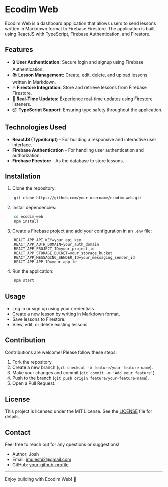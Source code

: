# Ecodim Web

Ecodim Web is a dashboard application that allows users to send lessons written in Markdown format to Firebase Firestore. The application is built using ReactJS with TypeScript, Firebase Authentication, and Firestore.

## Features

- 🔒 **User Authentication:** Secure login and signup using Firebase Authentication.
- 📚 **Lesson Management:** Create, edit, delete, and upload lessons written in Markdown.
- 🔥 **Firestore Integration:** Store and retrieve lessons from Firebase Firestore.
- 💬 **Real-Time Updates:** Experience real-time updates using Firestore listeners.
- 📦 **TypeScript Support:** Ensuring type safety throughout the application.

## Technologies Used

- **ReactJS (TypeScript)** - For building a responsive and interactive user interface.
- **Firebase Authentication** - For handling user authentication and authorization.
- **Firebase Firestore** - As the database to store lessons.

## Installation

1. Clone the repository:

```bash
    git clone https://github.com/your-username/ecodim-web.git
```

2. Install dependencies:

```bash
    cd ecodim-web
    npm install
```

3. Create a Firebase project and add your configuration in an `.env` file:

```
    REACT_APP_API_KEY=your_api_key
    REACT_APP_AUTH_DOMAIN=your_auth_domain
    REACT_APP_PROJECT_ID=your_project_id
    REACT_APP_STORAGE_BUCKET=your_storage_bucket
    REACT_APP_MESSAGING_SENDER_ID=your_messaging_sender_id
    REACT_APP_APP_ID=your_app_id
```

4. Run the application:

```bash
    npm start
```

## Usage

- Log in or sign up using your credentials.
- Create a new lesson by writing in Markdown format.
- Save lessons to Firestore.
- View, edit, or delete existing lessons.

## Contribution

Contributions are welcome! Please follow these steps:

1. Fork the repository.
2. Create a new branch (`git checkout -b feature/your-feature-name`).
3. Make your changes and commit (`git commit -m 'Add your feature'`).
4. Push to the branch (`git push origin feature/your-feature-name`).
5. Open a Pull Request.

## License

This project is licensed under the MIT License. See the [LICENSE](LICENSE) file for details.

## Contact

Feel free to reach out for any questions or suggestions!

- Author: Josh
- Email: jmuleshi2@gmail.com
- GitHub: [your-github-profile](https://github.com/josh-Muleshi)

---

Enjoy building with Ecodim Web! 🚀

